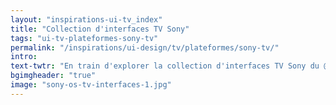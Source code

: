 ```yaml
---
layout: "inspirations-ui-tv_index"
title: "Collection d'interfaces TV Sony"
tags: "ui-tv-plateformes-sony-tv"
permalink: "/inspirations/ui-design/tv/plateformes/sony-tv/"
intro:
text-twtr: "En train d'explorer la collection d'interfaces TV Sony du @MagDuWebdesign"
bgimgheader: "true"
image: "sony-os-tv-interfaces-1.jpg"
---
```

